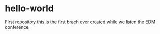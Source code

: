 # hello-world
First repository
this is the first brach ever created while we listen the EDM conference 
